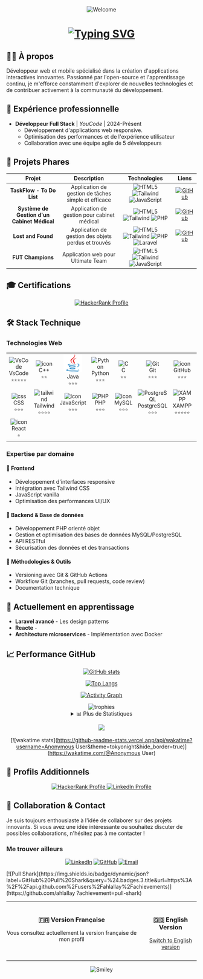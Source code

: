 <div align="center">
  <img src="https://github.com/fnky/fnky/raw/fnky/img/welcome-fire.gif" alt="Welcome" width="300">
</div>

<h1 align="center">
    <a href="https://git.io/typing-svg">
        <img src="https://readme-typing-svg.herokuapp.com?font=Fira+Code&weight=600&size=35&duration=4000&pause=1000&color=4298d1&center=true&vCenter=true&random=false&width=800&height=70&lines=Abderrahmane+Ahlallay;D%C3%A9veloppeur+Web+Full+Stack;Passionn%C3%A9+par+l'innovation" alt="Typing SVG"/>
    </a>
</h1>

## 👨‍💻 À propos

Développeur web et mobile spécialisé dans la création d'applications interactives innovantes. Passionné par l'open-source et l'apprentissage continu, je m'efforce constamment d'explorer de nouvelles technologies et de contribuer activement à la communauté du développement.

## 💼 Expérience professionnelle

- **Développeur Full Stack** | *YouCode* | 2024-Présent
  - Développement d'applications web responsive.
  - Optimisation des performances et de l'expérience utilisateur
  - Collaboration avec une équipe agile de 5 développeurs

## 🚀 Projets Phares

| Projet | Description | Technologies | Liens |
|:------:|:----------:|:------------:|:-----:|
| **TaskFlow - To Do List** | Application de gestion de tâches simple et efficace | ![HTML5](https://img.shields.io/badge/HTML5-E34F26?style=flat&logo=html5&logoColor=white) ![Tailwind](https://img.shields.io/badge/Tailwind_CSS-38B2AC?style=flat&logo=tailwind-css&logoColor=white) ![JavaScript](https://img.shields.io/badge/JavaScript-F7DF1E?style=flat&logo=javascript&logoColor=black) | [![GitHub](https://img.shields.io/badge/GitHub-Repository-blue?style=flat&logo=github)](https://github.com/AHLALLAY/Syst-me-de-Gestion-des-T-ches-To-Do-List.git) |
| **Système de Gestion d'un Cabinet Médical** | Application de gestion pour cabinet médical | ![HTML5](https://img.shields.io/badge/HTML5-E34F26?style=flat&logo=html5&logoColor=white) ![Tailwind](https://img.shields.io/badge/Tailwind_CSS-38B2AC?style=flat&logo=tailwind-css&logoColor=white) ![PHP](https://img.shields.io/badge/PHP-777BB4?style=flat&logo=php&logoColor=white) | [![GitHub](https://img.shields.io/badge/GitHub-Repository-blue?style=flat&logo=github)](https://github.com/AHLALLAY/Syst-me-de-Gestion-de-Cabinet-M-dical-en-PHP-MVC.git) |
| **Lost and Found** | Application de gestion des objets perdus et trouvés | ![HTML5](https://img.shields.io/badge/HTML5-E34F26?style=flat&logo=html5&logoColor=white) ![Tailwind](https://img.shields.io/badge/Tailwind_CSS-38B2AC?style=flat&logo=tailwind-css&logoColor=white) ![PHP](https://img.shields.io/badge/PHP-777BB4?style=flat&logo=php&logoColor=white) ![Laravel](https://img.shields.io/badge/Laravel-FF2D20?style=flat&logo=laravel&logoColor=white) | [![GitHub](https://img.shields.io/badge/GitHub-Repository-blue?style=flat&logo=github)](https://github.com/AHLALLAY/Lost-Found.git) |
| **FUT Champions** | Application web pour Ultimate Team | ![HTML5](https://img.shields.io/badge/HTML5-E34F26?style=flat&logo=html5&logoColor=white) ![Tailwind](https://img.shields.io/badge/Tailwind_CSS-38B2AC?style=flat&logo=tailwind-css&logoColor=white) ![JavaScript](https://img.shields.io/badge/JavaScript-F7DF1E?style=flat&logo=javascript&logoColor=black)
## 🎓 Certifications

<div align="center">
  <a href="https://www.hackerrank.com/certificates/iframe/00e082c12a28" target="_blank">
    <img src="https://img.shields.io/badge/HackerRank-Abderrahmane-2EC866?style=for-the-badge&logo=hackerrank" alt="HackerRank Profile">
  </a>
</div>

## 🛠️ Stack Technique

### Technologies Web

<table align="center">
  <tr>
    <td align="center" width="96">
      <img src="https://skillicons.dev/icons?i=vscode" width="48" height="48" alt="VsCode" />
      <br>VsCode
      <br><small>⭐⭐⭐⭐⭐</small>
    </td>
    <td align="center" width="96">
      <img src="https://techstack-generator.vercel.app/cpp-icon.svg" alt="icon" width="65" height="65" />
      <br>C++
      <br><small>⭐⭐</small>
    </td>
    <td align="center" width="96">
      <img src="https://raw.githubusercontent.com/devicons/devicon/master/icons/java/java-original.svg" width="48" height="48" alt="java" />
      <br>Java
      <br><small>⭐⭐⭐</small>
    </td>
    <td align="center" width="96">
      <img src="https://skillicons.dev/icons?i=python" width="48" height="48" alt="Python" />
      <br>Python
      <br><small>⭐⭐⭐</small>
    </td>
    <td align="center" width="96">
      <img src="https://skillicons.dev/icons?i=c" width="48" height="48" alt="C" />
      <br>C
      <br><small>⭐⭐</small>
    </td>
    <td align="center" width="96">
      <img src="https://user-images.githubusercontent.com/25181517/192108372-f71d70ac-7ae6-4c0d-8395-51d8870c2ef0.png" width="48" height="48" alt="Git" />
      <br>Git
      <br><small>⭐⭐⭐</small>
    </td>
    <td align="center" width="96">
      <img src="https://techstack-generator.vercel.app/github-icon.svg" alt="icon" width="65" height="65" />
      <br>GitHub
      <br><small>⭐⭐⭐</small>
    </td>
    <td align="center" width="96">
      <img src="https://skillicons.dev/icons?i=html" width="48" height="48" alt="HTML5" />
      <br>HTML5
      <br><small>⭐⭐⭐⭐</small>
    </td>
  </tr>
  <tr>
    <td align="center" width="96">
      <img src="https://skillicons.dev/icons?i=css" width="48" height="48" alt="css" />
      <br>CSS
      <br><small>⭐⭐⭐</small>
    </td>
    <td align="center" width="96">
      <img src="https://skillicons.dev/icons?i=tailwind" width="48" height="48" alt="tailwind" />
      <br>Tailwind
      <br><small>⭐⭐⭐⭐</small>
    </td>
    <td align="center" width="96">
      <img src="https://techstack-generator.vercel.app/js-icon.svg" alt="icon" width="65" height="65" />
      <br>JavaScript
      <br><small>⭐⭐⭐</small>
    </td>
    <td align="center" width="96">
      <img src="https://skillicons.dev/icons?i=php" width="48" height="48" alt="PHP" />
      <br>PHP
      <br><small>⭐⭐⭐</small>
    </td>
    <td align="center" width="96">
      <img src="https://techstack-generator.vercel.app/mysql-icon.svg" alt="icon" width="65" height="65" />
      <br>MySQL
      <br><small>⭐⭐⭐</small>
    </td>
    <td align="center" width="96">
      <img src="https://skillicons.dev/icons?i=postgresql" width="48" height="48" alt="PostgreSQL" />
      <br>PostgreSQL
      <br><small>⭐⭐⭐</small>
    </td>
    <td align="center" width="96">
      <img src="https://skillicons.dev/icons?i=xampp" width="48" height="48" alt="XAMPP" />
      <br>XAMPP
      <br><small>⭐⭐⭐⭐⭐</small>
    </td>
    <td align="center" width="96">
      <img src="https://skillicons.dev/icons?i=laravel" width="48" height="48" alt="Laravel" />
      <br>Laravel
      <br><small>⭐⭐⭐</small>
    </td>
  </tr>
  <tr>
    <td align="center" width="96">
      <img src="https://techstack-generator.vercel.app/react-icon.svg" alt="icon" width="65" height="65" />
      <br>React
      <br><small>⭐</small>
    </td>
  </tr>
</table>

### Expertise par domaine

#### 🎨 Frontend

- Développement d'interfaces responsive
- Intégration avec Tailwind CSS
- JavaScript vanilla
- Optimisation des performances UI/UX

#### 💽 Backend & Base de données

- Développement PHP orienté objet
- Gestion et optimisation des bases de données MySQL/PostgreSQL
- API RESTful
- Sécurisation des données et des transactions

#### 🔧 Méthodologies & Outils

- Versioning avec Git & GitHub Actions
- Workflow Git (branches, pull requests, code review)
- Documentation technique

## 🌱 Actuellement en apprentissage

- **Laravel avancé** - Les design patterns
- **Reacte** - 
- **Architecture microservices** - Implémentation avec Docker

## 📈 Performance GitHub

<div align="center">

<!-- Stats de base -->
[![GitHub stats](https://github-readme-stats.vercel.app/api?username=ahlallay&show_icons=true&theme=tokyonight&hide_border=true&include_all_commits=true&count_private=true)](https://github.com/ahlallay)

<!-- Langages les plus utilisés -->
[![Top Langs](https://github-readme-stats.vercel.app/api/top-langs/?username=ahlallay&layout=compact&theme=tokyonight&hide_border=true&langs_count=8)](https://github.com/ahlallay)

<!-- Graphique des contributions -->
[![Activity Graph](https://github-readme-activity-graph.vercel.app/graph?username=ahlallay&theme=tokyo-night&hide_border=true&custom_title=Graphique%20des%20Contributions)](https://github.com/ahlallay)

<!-- Trophées -->
<img src="https://github-profile-trophy.vercel.app/?username=ahlallay&theme=tokyonight&no-frame=true&margin-w=4&row=1" alt="trophies"/>

<!-- Statistiques détaillées -->
<details>
<summary>📊 Plus de Statistiques</summary>

<!-- Stats Wakatime si configuré -->
[![wakatime stats](https://github-readme-stats.vercel.app/api/wakatime?username=ahlalay&theme=tokyonight&hide_border=true)](https://wakatime.com/@ahlalay)

<!-- Badges de stats -->
![](https://github-profile-summary-cards.vercel.app/api/cards/profile-details?username=ahlallay&theme=tokyonight)
![](https://github-profile-summary-cards.vercel.app/api/cards/repos-per-language?username=ahlallay&theme=tokyonight)
![](https://github-profile-summary-cards.vercel.app/api/cards/most-commit-language?username=ahlallay&theme=tokyonight)
![](https://github-profile-summary-cards.vercel.app/api/cards/stats?username=ahlallay&theme=tokyonight)
![](https://github-profile-summary-cards.vercel.app/api/cards/productive-time?username=ahlallay&theme=tokyonight)

</details>

<!-- Compteur de visiteurs -->
![](https://komarev.com/ghpvc/?username=ahlallay&color=blue&style=flat-square&label=Visiteurs)

[![wakatime stats](https://github-readme-stats.vercel.app/api/wakatime?username=Anonymous User&theme=tokyonight&hide_border=true)](https://wakatime.com/@Anonymous User)
</div>

## 🌟 Profils Additionnels

<div align="center">
  <a href="https://www.hackerrank.com/profile/abderrahman_ah" target="_blank">
    <img src="https://img.shields.io/badge/HackerRank-Abderrahmane-2EC866?style=for-the-badge&logo=hackerrank" alt="HackerRank Profile">
  </a>
  <a href="https://www.linkedin.com/in/ahlallay/" target="_blank">
    <img src="https://img.shields.io/badge/LinkedIn-Abderrahmane-FE7A16?style=for-the-badge&logo=LinkedIn" alt="LinkedIn Profile">
  </a>
</div>


## 🤝 Collaboration & Contact

Je suis toujours enthousiaste à l'idée de collaborer sur des projets innovants. Si vous avez une idée intéressante ou souhaitez discuter de possibles collaborations, n'hésitez pas à me contacter !

### Me trouver ailleurs

<div align="center">

[![LinkedIn](https://img.shields.io/badge/LinkedIn-Abderrahmane_Ahlallay-0077B5?style=for-the-badge&logo=linkedin)](https://www.linkedin.com/in/ahlallay/)
[![GitHub](https://img.shields.io/badge/GitHub-Ahlallay-181717?style=for-the-badge&logo=github)](https://github.com/Ahlallay)
[![Email](https://img.shields.io/badge/Email-contact@ahlalay.com-D14836?style=for-the-badge&logo=gmail)](mailto:abderrahmanahlalay76@gmail.com)

</div>
<div>
  [![Pull Shark](https://img.shields.io/badge/dynamic/json?label=GitHub%20Pull%20Shark&query=%24.badges.3.title&url=https%3A%2F%2Fapi.github.com%2Fusers%2Fahlallay%2Fachievements)](https://github.com/ahlallay
?achievement=pull-shark)
</div>
<hr>

<div align="center" style="display: flex; flex-direction: row; justify-content: center;">
  <div style="margin-right: 20px;">
    <h3>🇫🇷 Version Française</h3>
    <p>Vous consultez actuellement la version française de mon profil</p>
  </div>
  <div>
    <h3>🇬🇧 English Version</h3>
    <p><a href="README.en.md">Switch to English version</a></p>
  </div>
</div>

---

<div align="center">
  <img src="https://github.com/fnky/fnky/raw/fnky/img/smile.gif" alt="Smiley" width="60">
</div>
